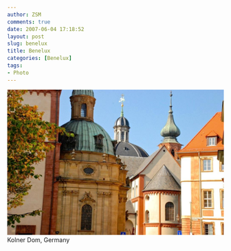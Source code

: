 ```yaml
---
author: ZSM
comments: true
date: 2007-06-04 17:18:52
layout: post
slug: benelux
title: Benelux
categories: [Benelux]
tags:
- Photo
---
```

![Benelux](/public/thumb/Benelux5.jpg)
Kolner Dom, Germany
